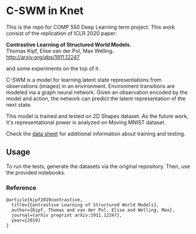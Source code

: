 # C-SWM in Knet

This is the repo for COMP 550 Deep Learning term project. This work consist of the replication of ICLR 2020 paper:

**Contrastive Learning of Structured World Models.**  
Thomas Kipf, Elise van der Pol, Max Welling.  
http://arxiv.org/abs/1911.12247

and some experiments on the top of it.

C-SWM is a model for learning latent state representations from observations (images) in an environment. Environment transitions are modeled via a graph neural network. Given an observation encoded by the model and action, the network can predict the latent representation of the next state.

This model is trained and tested on 2D Shapes dataset. As the future work, it's representational power is analyzed on Moving MNIST dataset.

Check the [data sheet](https://docs.google.com/spreadsheets/d/1wYI-_FWTBgDlxHX-uPAnNcHAzOcH0QJt4pPUsqMDhUY/edit#gid=0) for additional information about training and testing.

## Usage

To run the tests, generate the datasets via the original repository. Then, use the provided notebooks.

### Reference

```
@article{kipf2019contrastive,
  title={Contrastive Learning of Structured World Models}, 
  author={Kipf, Thomas and van der Pol, Elise and Welling, Max}, 
  journal={arXiv preprint arXiv:1911.12247}, 
  year={2019} 
}
```

